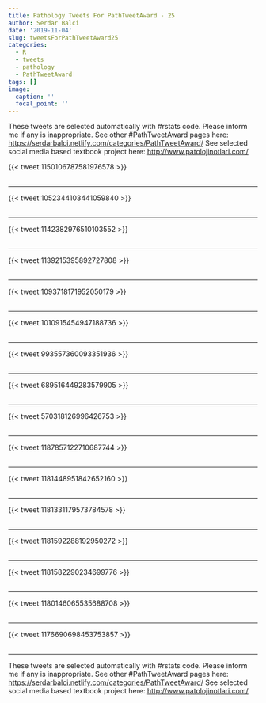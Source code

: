 ```yaml
---
title: Pathology Tweets For PathTweetAward - 25
author: Serdar Balci
date: '2019-11-04'
slug: tweetsForPathTweetAward25
categories:
  - R
  - tweets
  - pathology
  - PathTweetAward
tags: []
image:
  caption: ''
  focal_point: ''
---
```



These tweets are selected automatically with #rstats code. Please inform me if any is inappropriate.
See other #PathTweetAward pages here: https://serdarbalci.netlify.com/categories/PathTweetAward/ 
See selected social media based textbook project here: http://www.patolojinotlari.com/

{{< tweet 1150106787581976578 >}}
<br>
<br>
<hr>
{{< tweet 1052344103441059840 >}}
<br>
<br>
<hr>
{{< tweet 1142382976510103552 >}}
<br>
<br>
<hr>
{{< tweet 1139215395892727808 >}}
<br>
<br>
<hr>
{{< tweet 1093718171952050179 >}}
<br>
<br>
<hr>
{{< tweet 1010915454947188736 >}}
<br>
<br>
<hr>
{{< tweet 993557360093351936 >}}
<br>
<br>
<hr>
{{< tweet 689516449283579905 >}}
<br>
<br>
<hr>
{{< tweet 570318126996426753 >}}
<br>
<br>
<hr>
{{< tweet 1187857122710687744 >}}
<br>
<br>
<hr>
{{< tweet 1181448951842652160 >}}
<br>
<br>
<hr>
{{< tweet 1181331179573784578 >}}
<br>
<br>
<hr>
{{< tweet 1181592288192950272 >}}
<br>
<br>
<hr>
{{< tweet 1181582290234699776 >}}
<br>
<br>
<hr>
{{< tweet 1180146065535688708 >}}
<br>
<br>
<hr>
{{< tweet 1176690698453753857 >}}
<br>
<br>
<hr>


These tweets are selected automatically with #rstats code. Please inform me if any is inappropriate.
See other #PathTweetAward pages here: https://serdarbalci.netlify.com/categories/PathTweetAward/ 
See selected social media based textbook project here: http://www.patolojinotlari.com/
